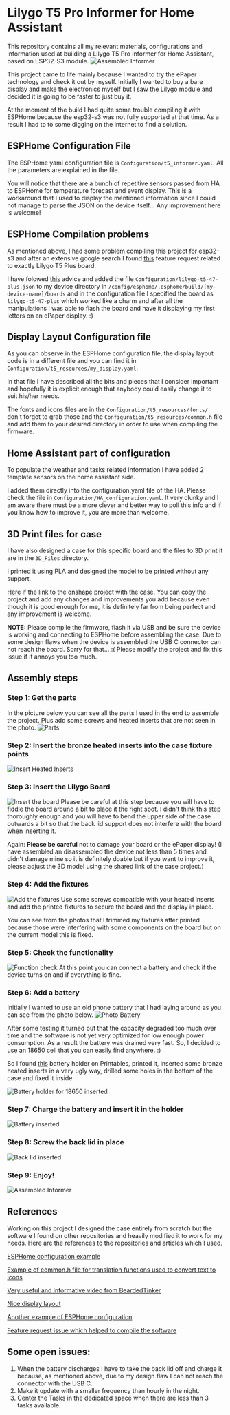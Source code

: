 # Lilygo T5 Pro Informer for Home Assistant
This repository contains all my relevant materials, configurations and information used at building a Lilygo T5 Pro Informer for Home Assistant, based on ESP32-S3 module.
![Assembled Informer](Photos/Assembled.jpg "Assembled Informer")

This project came to life mainly because I wanted to try the ePaper technology and check it out by myself. 
Initially I wanted to buy a bare display and make the electronics myself but I saw the Lilygo module and decided it is going to be faster to just buy it. 

At the moment of the build I had quite some trouble compiling it with ESPHome because the esp32-s3 was not fully supported at that time. As a result I had to to some digging on the internet to find a solution. 

## ESPHome Configuration File
The ESPHome yaml configuration file is `Configuration/t5_informer.yaml`. All the parameters are explained in the file.

You will notice that there are a bunch of repetitive sensors passed from HA to ESPHome for temperature forecast and event display. This is a workaround that I used to display the mentioned information since I could not manage to parse the JSON on the device itself... Any improvement here is welcome!

## ESPHome Compilation problems
As mentioned above, I had some problem compiling this project for esp32-s3 and after an extensive google search I found [this](https://github.com/esphome/feature-requests/issues/1960) feature request related to exactly Lilygo T5 Plus board.

I have folowed [this](https://github.com/esphome/feature-requests/issues/1960#issuecomment-1426388167) advice and added the file `Configuration/lilygo-t5-47-plus.json` to my device directory in `/config/esphome/.esphome/build/[my-device-name]/boards` and in the configuration file I specified the board as `lilygo-t5-47-plus` which worked like a charm and after all the manipulations I was able to flash the board and have it displaying my first letters on an ePaper display. :)

## Display Layout Configuration file
As you can observe in the ESPHome configuration file, the display layout code is in a different file and you can find it in `Configuration/t5_resources/my_display.yaml`.

In that file I have described all the bits and pieces that I consider important and hopefully it is explicit enough that anybody could easily change it to suit his/her needs.

The fonts and icons files are in the `Configuration/t5_resources/fonts/` don't forget to grab those and the `Configuration/t5_resources/common.h` file and add them to your desired directory in order to use when compiling the firmware. 

## Home Assistant part of configuration
To populate the weather and tasks related information I have added 2 template sensors on the home assistant side. 

I added them directly into the configuration.yaml file of the HA. Please check the file in `Configuration/HA_configuration.yaml`. It very clunky and I am aware there must be a more clever and better way to poll this info and if you know how to improve it, you are more than welcome. 

## 3D Print files for case
I have also designed a case for this specific board and the files to 3D print it are in the `3D_Files` directory. 

I printed it using PLA and designed the model to be printed without any support. 

[Here](https://cad.onshape.com/documents/7d4a7958a10177a50d182324/w/5a86303ea5b0b907208ba287/e/458f4cf96e62d17cedf1597b) if the link to the onshape project with the case. You can copy the project and add any changes and improvements you add because even though it is good enough for me, it is definitely far from being perfect and any improvement is welcome. 

**NOTE:** Please compile the firmware, flash it via USB and be sure the device is working and connecting to ESPHome before assembling the case. Due to some design flaws when the device is assembled the USB C connector can not reach the board. Sorry for that... :( Please modify the project and fix this issue if it annoys you too much. 

## Assembly steps
### Step 1: Get the parts
In the picture below you can see all the parts I used in the end to assemble the project. Plus add some screws and heated inserts that are not seen in the photo.
![Parts](Photos/Parts.jpg "Parts for the project")

### Step 2: Insert the bronze heated inserts into the case fixture points
![Insert Heated Inserts](Photos/Assembly1.jpg "Heated inserts")

### Step 3: Insert the Lilygo Board
![Insert the board](Photos/Assembly2.jpg "Insert the board")
Please be careful at this step because you will have to fiddle the board around a bit to place it the right spot. I didn't think this step thoroughly enough and you will have to bend the upper side of the case outwards a bit so that the back lid support does not interfere with the board when inserting it.

Again: **Please be careful** not to damage your board or the ePaper display! (I have assembled an disassembled the device not less than 5 times and didn't damage mine so it is definitely doable but if you want to improve it, please adjust the 3D model using the shared link of the case project.)

### Step 4: Add the fixtures
![Add the fixtures](Photos/Assembly3.jpg "Add the fixtures")
Use some screws compatible with your heated inserts and add the printed fixtures to secure the board and the display in place.

You can see from the photos that I trimmed my fixtures after printed because those were interfering with some components on the board but on the current model this is fixed.

### Step 5: Check the functionality
![Function check](Photos/Assembly4.jpg "Function check")
At this point you can connect a battery and check if the device turns on and if everything is fine.

### Step 6: Add a battery
Initially I wanted to use an old phone battery that I had laying around as you can see from the photo below.
![Photo Battery](Photos/Assembly5.jpg "Phone Battery")

After some testing it turned out that the capacity degraded too much over time and the software is not yet very optimized for low enough power consumption. As a result the battery was drained very fast. So, I decided to use an 18650 cell that you can easily find anywhere. :) 

So I found [this](https://www.printables.com/model/75343-k014s-parametric-18650-battery-holder-opensource/comments/1284600) battery holder on Printables, printed it, inserted some bronze heated inserts in a very ugly way, drilled some holes in the bottom of the case and fixed it inside.

![Battery holder for 18650 inserted](Photos/Assembly6.jpg "18650 holder inserted")

### Step 7: Charge the battery and insert it in the holder

![Battery inserted](Photos/Assembly7.jpg "Inserted battery")

### Step 8: Screw the back lid in place

![Back lid inserted](Photos/Assembly8.jpg "Inserted back lid")

### Step 9: Enjoy!

![Assembled Informer](Photos/Assembled.jpg "Assembled Informer")

## References
Working on this project I designed the case entirely from scratch but the software I found on other repositories and heavily modified it to work for my needs.
Here are the references to the repositories and articles which I used.


[ESPHome configuration example](https://gist.github.com/Plawasan/4ae826b05aaa7812f3a191714ca47a50)

[Example of common.h file for translation functions used to convert text to icons](https://github.com/tolnai/esphome-dashboard-lilygo-t5/blob/main/common.h)

[Very useful and informative video from BeardedTinker](https://www.youtube.com/watch?v=yftae61X4i8)

[Nice display layout](https://www.reddit.com/r/homeassistant/comments/sdx5gg/yet_another_lilygo_t5_eink_esphome_dashboard/)

[Another example of ESPHome configuration](https://github.com/kotope/esphome_eink_dashboard/blob/main/eink-dashboard.yaml)

[Feature request issue which helped to compile the software](https://github.com/esphome/feature-requests/issues/1960)


## Some open issues:
1. When the battery discharges I have to take the back lid off and charge it because, as mentioned above, due to my design flaw I can not reach the connector with the USB C.
2. Make it update with a smaller frequency than hourly in the night.
3. Center the Tasks in the dedicated space when there are less than 3 tasks available.